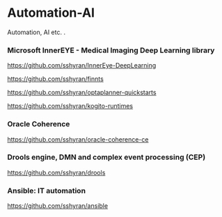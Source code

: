 # Automation-AI
Automation, AI etc.
.

### Microsoft InnerEYE - Medical Imaging Deep Learning library
https://github.com/sshyran/InnerEye-DeepLearning

https://github.com/sshyran/finnts

https://github.com/sshyran/optaplanner-quickstarts

https://github.com/sshyran/kogito-runtimes

### Oracle Coherence
https://github.com/sshyran/oracle-coherence-ce

### Drools engine, DMN and complex event processing (CEP)
https://github.com/sshyran/drools

### Ansible: IT automation
https://github.com/sshyran/ansible



